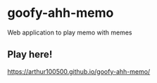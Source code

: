 # goofy-ahh-memo
Web application to play memo with memes

## Play here!
https://arthur100500.github.io/goofy-ahh-memo/
